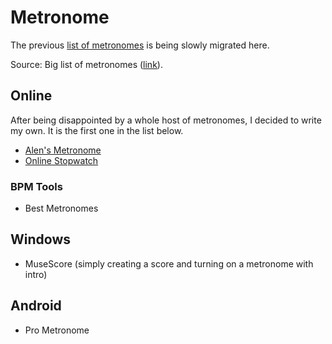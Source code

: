 # Metronome

The previous [list of metronomes](https://sites.google.com/site/alensmusicsite/home/software/metronome) is being slowly migrated here.

Source: Big list of metronomes ([link](http://robertinventor.com/bmwiki/Big_list_of_Windows_and_Online_Metronomes)).

## Online 

After being disappointed by a whole host of metronomes, I decided to write my own. It is the first one in the list below.

- [Alen's Metronome](http://metronome.alensiljak.ml/)
- [Online Stopwatch](https://www.online-stopwatch.com/metronome/)

### BPM Tools

- Best Metronomes

## Windows

- MuseScore (simply creating a score and turning on a metronome with intro)

## Android

- Pro Metronome
